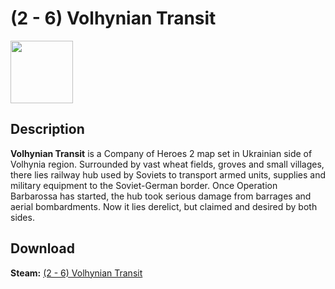 # (2 - 6) Volhynian Transit

<img src="https://steamuserimages-a.akamaihd.net/ugc/922543146714290341/4C0CCA10FF3D96B6CB42E62219C40CE808544F04/" width="100" height="100">

## Description
**Volhynian Transit** is a Company of Heroes 2 map set in Ukrainian side of Volhynia region. Surrounded by vast wheat fields, groves and small villages, there lies railway hub used by Soviets to transport armed units, supplies and military equipment to the Soviet-German border. Once Operation Barbarossa has started, the hub took serious damage from barrages and aerial bombardments. Now it lies derelict, but claimed and desired by both sides.

## Download

 **Steam:** [(2 - 6) Volhynian Transit](https://steamcommunity.com/sharedfiles/filedetails/?id=1250754845)
